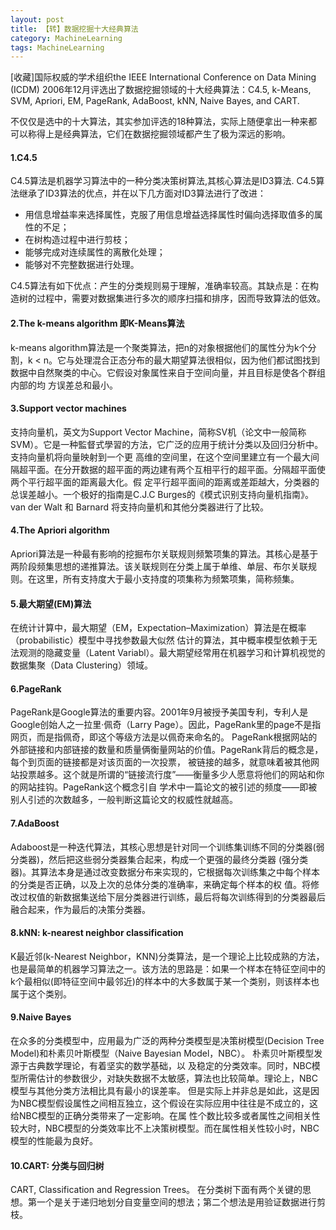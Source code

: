 ```yaml
---
layout: post
title: 【转】数据挖掘十大经典算法
category: MachineLearning
tags: MachineLearning
---
```


[收藏]国际权威的学术组织the IEEE International Conference on Data Mining (ICDM) 2006年12月评选出了数据挖掘领域的十大经典算法：C4.5, k-Means, SVM, Apriori, EM, PageRank, AdaBoost, kNN, Naive Bayes, and CART.

不仅仅是选中的十大算法，其实参加评选的18种算法，实际上随便拿出一种来都可以称得上是经典算法，它们在数据挖掘领域都产生了极为深远的影响。

#### 1.C4.5

C4.5算法是机器学习算法中的一种分类决策树算法,其核心算法是ID3算法. C4.5算法继承了ID3算法的优点，并在以下几方面对ID3算法进行了改进：

- 用信息增益率来选择属性，克服了用信息增益选择属性时偏向选择取值多的属性的不足；
- 在树构造过程中进行剪枝；
- 能够完成对连续属性的离散化处理；
- 能够对不完整数据进行处理。

C4.5算法有如下优点：产生的分类规则易于理解，准确率较高。其缺点是：在构造树的过程中，需要对数据集进行多次的顺序扫描和排序，因而导致算法的低效。

#### 2.The k-means algorithm 即K-Means算法

k-means algorithm算法是一个聚类算法，把n的对象根据他们的属性分为k个分割，k < n。它与处理混合正态分布的最大期望算法很相似，因为他们都试图找到数据中自然聚类的中心。它假设对象属性来自于空间向量，并且目标是使各个群组内部的均 方误差总和最小。

#### 3.Support vector machines

支持向量机，英文为Support Vector Machine，简称SV机（论文中一般简称SVM）。它是一种監督式學習的方法，它广泛的应用于统计分类以及回归分析中。支持向量机将向量映射到一个更 高维的空间里，在这个空间里建立有一个最大间隔超平面。在分开数据的超平面的两边建有两个互相平行的超平面。分隔超平面使两个平行超平面的距离最大化。假 定平行超平面间的距离或差距越大，分类器的总误差越小。一个极好的指南是C.J.C Burges的《模式识别支持向量机指南》。van der Walt 和 Barnard 将支持向量机和其他分类器进行了比较。

#### 4.The Apriori algorithm

Apriori算法是一种最有影响的挖掘布尔关联规则频繁项集的算法。其核心是基于两阶段频集思想的递推算法。该关联规则在分类上属于单维、单层、布尔关联规则。在这里，所有支持度大于最小支持度的项集称为频繁项集，简称频集。

#### 5.最大期望(EM)算法

在统计计算中，最大期望（EM，Expectation–Maximization）算法是在概率（probabilistic）模型中寻找参数最大似然 估计的算法，其中概率模型依赖于无法观测的隐藏变量（Latent Variabl）。最大期望经常用在机器学习和计算机视觉的数据集聚（Data Clustering）领域。

#### 6.PageRank

PageRank是Google算法的重要内容。2001年9月被授予美国专利，专利人是Google创始人之一拉里·佩奇（Larry Page）。因此，PageRank里的page不是指网页，而是指佩奇，即这个等级方法是以佩奇来命名的。
PageRank根据网站的外部链接和内部链接的数量和质量俩衡量网站的价值。PageRank背后的概念是，每个到页面的链接都是对该页面的一次投票， 被链接的越多，就意味着被其他网站投票越多。这个就是所谓的“链接流行度”——衡量多少人愿意将他们的网站和你的网站挂钩。PageRank这个概念引自 学术中一篇论文的被引述的频度——即被别人引述的次数越多，一般判断这篇论文的权威性就越高。

#### 7.AdaBoost

Adaboost是一种迭代算法，其核心思想是针对同一个训练集训练不同的分类器(弱分类器)，然后把这些弱分类器集合起来，构成一个更强的最终分类器 (强分类器)。其算法本身是通过改变数据分布来实现的，它根据每次训练集之中每个样本的分类是否正确，以及上次的总体分类的准确率，来确定每个样本的权 值。将修改过权值的新数据集送给下层分类器进行训练，最后将每次训练得到的分类器最后融合起来，作为最后的决策分类器。

#### 8.kNN: k-nearest neighbor classification

K最近邻(k-Nearest Neighbor，KNN)分类算法，是一个理论上比较成熟的方法，也是最简单的机器学习算法之一。该方法的思路是：如果一个样本在特征空间中的k个最相似(即特征空间中最邻近)的样本中的大多数属于某一个类别，则该样本也属于这个类别。

#### 9.Naive Bayes

在众多的分类模型中，应用最为广泛的两种分类模型是决策树模型(Decision Tree Model)和朴素贝叶斯模型（Naive Bayesian Model，NBC）。 朴素贝叶斯模型发源于古典数学理论，有着坚实的数学基础，以 及稳定的分类效率。同时，NBC模型所需估计的参数很少，对缺失数据不太敏感，算法也比较简单。理论上，NBC模型与其他分类方法相比具有最小的误差率。 但是实际上并非总是如此，这是因为NBC模型假设属性之间相互独立，这个假设在实际应用中往往是不成立的，这给NBC模型的正确分类带来了一定影响。在属 性个数比较多或者属性之间相关性较大时，NBC模型的分类效率比不上决策树模型。而在属性相关性较小时，NBC模型的性能最为良好。

#### 10.CART: 分类与回归树

CART, Classification and Regression Trees。 在分类树下面有两个关键的思想。第一个是关于递归地划分自变量空间的想法；第二个想法是用验证数据进行剪枝。